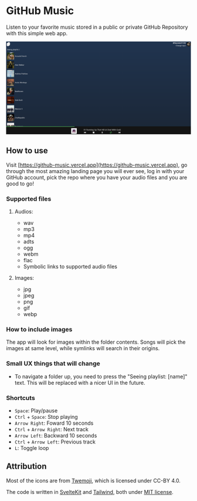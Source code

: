 # GitHub Music

Listen to your favorite music stored in a public or private GitHub Repository with this simple web app.

![Home Page](static/home.png)

## How to use

Visit [https://github-music.vercel.app](https://github-music.vercel.app), go through the most amazing landing page you will ever see, log in with your GitHub account, pick the repo where you have your audio files and you are good to go!

### Supported files

1. Audios:
   - wav
   - mp3
   - mp4
   - adts
   - ogg
   - webm
   - flac
   - Symbolic links to supported audio files

2. Images:
   - jpg
   - jpeg
   - png
   - gif
   - webp

### How to include images

The app will look for images within the folder contents. Songs will pick the images at same level, while symlinks will search in their origins.

### Small UX things that will change

- To navigate a folder up, you need to press the "Seeing playlist: [name]" text. This will be replaced with a nicer UI in the future.

### Shortcuts

- `Space`: Play/pause
- `Ctrl` + `Space`: Stop playing
- `Arrow Right`: Foward 10 seconds
- `Ctrl` + `Arrow Right`: Next track
- `Arrow Left`: Backward 10 seconds
- `Ctrl` + `Arrow Left`: Previous track
- `L`: Toggle loop

## Attribution

Most of the icons are from [Twemoji](https://twemoji.twitter.com/), which is licensed under CC-BY 4.0.

The code is written in [SvelteKit](https://kit.svelte.dev/) and [Tailwind](https://tailwindcss.com/), both under [MIT license](LICENSE.md).
